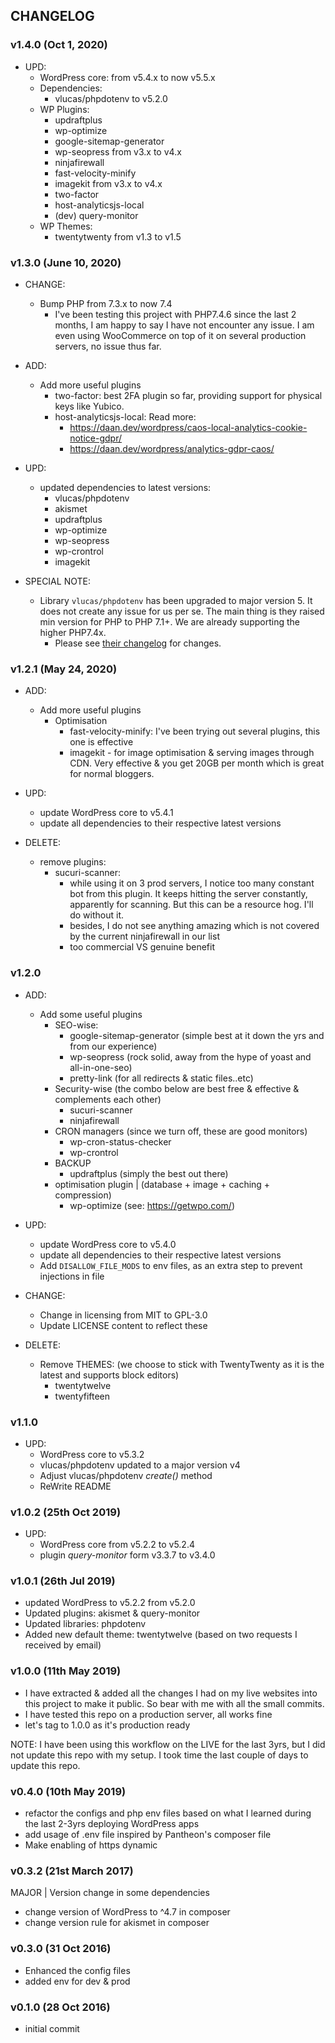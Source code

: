 ## CHANGELOG

### v1.4.0 (Oct 1, 2020)
* UPD:
    - WordPress core: from v5.4.x to now v5.5.x
    - Dependencies:
        - vlucas/phpdotenv to v5.2.0
    - WP Plugins:
        - updraftplus
        - wp-optimize
        - google-sitemap-generator
        - wp-seopress from v3.x to v4.x
        - ninjafirewall
        - fast-velocity-minify
        - imagekit from v3.x to v4.x
        - two-factor
        - host-analyticsjs-local
        - (dev) query-monitor
    - WP Themes:
        - twentytwenty from v1.3 to v1.5

### v1.3.0 (June 10, 2020)

* CHANGE:
    - Bump PHP from 7.3.x to now 7.4
        - I've been testing this project with PHP7.4.6 since the last 2 months, I am happy to say I have not encounter any issue. I am even using WooCommerce on top of it on several production servers, no issue thus far.

* ADD:
    - Add more useful plugins
        - two-factor: best 2FA plugin so far, providing support for physical keys like Yubico.
        - host-analyticsjs-local: Read more:
            - https://daan.dev/wordpress/caos-local-analytics-cookie-notice-gdpr/
            - https://daan.dev/wordpress/analytics-gdpr-caos/

* UPD:
    - updated dependencies to latest versions:
        - vlucas/phpdotenv
        - akismet
        - updraftplus
        - wp-optimize
        - wp-seopress
        - wp-crontrol
        - imagekit

* SPECIAL NOTE:
    - Library `vlucas/phpdotenv` has been upgraded to major version 5. It does not create any issue for us per se. The main thing is they raised min version for PHP to PHP 7.1+. We are already supporting the higher PHP7.4x. 
        - Please see [their changelog](https://github.com/vlucas/phpdotenv/blob/master/UPGRADING.md) for changes.

### v1.2.1 (May 24, 2020)

* ADD:
    - Add more useful plugins
        - Optimisation
            - fast-velocity-minify: I've been trying out several plugins, this one is effective
            - imagekit - for image optimisation & serving images through CDN. Very effective & you get 20GB per month which is great for normal bloggers.

* UPD:
    - update WordPress core to v5.4.1
    - update all dependencies to their respective latest versions
    
* DELETE:
    - remove plugins:
        - sucuri-scanner: 
            - while using it on 3 prod servers, I notice too many constant bot from this plugin. It keeps hitting the server constantly, apparently for scanning. But this can be a resource hog. I'll do without it.
            - besides, I do not see anything amazing which is not covered by the current ninjafirewall in our list
            - too commercial VS genuine benefit

### v1.2.0

* ADD:
    - Add some useful plugins
        - SEO-wise:
            - google-sitemap-generator (simple best at it down the yrs and from our experience)
            - wp-seopress (rock solid, away from the hype of yoast and all-in-one-seo)
            - pretty-link (for all redirects & static files..etc)
        - Security-wise (the combo below are best free & effective & complements each other)
            - sucuri-scanner
            - ninjafirewall
        - CRON managers (since we turn off, these are good monitors)
            - wp-cron-status-checker
            - wp-crontrol
        - BACKUP
            - updraftplus (simply the best out there)
        - optimisation plugin | (database + image + caching + compression)
            - wp-optimize (see: https://getwpo.com/)

* UPD:
    - update WordPress core to v5.4.0
    - update all dependencies to their respective latest versions
    - Add `DISALLOW_FILE_MODS` to env files, as an extra step to prevent injections in file

* CHANGE:
    - Change in licensing from MIT to GPL-3.0
    - Update LICENSE content to reflect these
    
* DELETE:
    - Remove THEMES: (we choose to stick with TwentyTwenty as it is the latest and supports block editors)
        - twentytwelve
        - twentyfifteen

### v1.1.0

* UPD:
    - WordPress core to v5.3.2
    - vlucas/phpdotenv updated to a major version v4
    - Adjust vlucas/phpdotenv *create()* method
    - ReWrite README

### v1.0.2 (25th Oct 2019)

* UPD:
    - WordPress core from v5.2.2 to v5.2.4
    - plugin *query-monitor* form v3.3.7 to v3.4.0

### v1.0.1 (26th Jul 2019)

* updated WordPress to v5.2.2 from v5.2.0
* Updated plugins: akismet & query-monitor
* Updated libraries: phpdotenv
* Added new default theme: twentytwelve (based on two requests I received by email)

### v1.0.0 (11th May 2019)

* I have extracted & added all the changes I had on my live websites into this project to make it public. So bear with me with all the small commits.
* I have tested this repo on a production server, all works fine
* let's tag to 1.0.0 as it's production ready

NOTE: I have been using this workflow on the LIVE for the last 3yrs, but I did not update this repo with my setup. I took time the last couple of days to update this repo.

### v0.4.0 (10th May 2019)
* refactor the configs and php env files based on what I learned during the last 2-3yrs deploying WordPress apps
* add usage of .env file inspired by Pantheon's composer file
* Make enabling of https dynamic

### v0.3.2 (21st March 2017)

MAJOR | Version change in some dependencies

* change version of WordPress to ^4.7 in composer
* change version rule for akismet in composer

### v0.3.0 (31 Oct 2016)

* Enhanced the config files
* added env for dev & prod

### v0.1.0 (28 Oct 2016)

* initial commit
